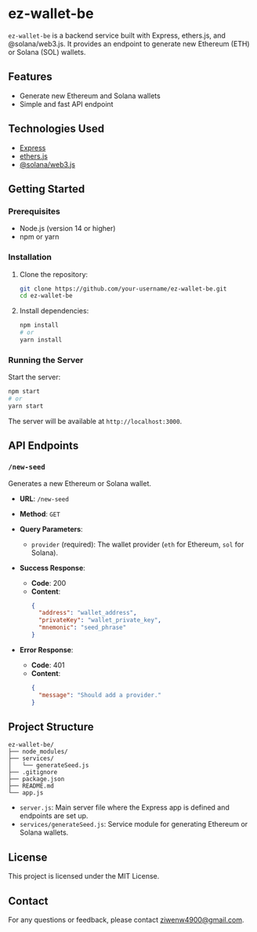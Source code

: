 # ez-wallet-be

`ez-wallet-be` is a backend service built with Express, ethers.js, and @solana/web3.js. It provides an endpoint to generate new Ethereum (ETH) or Solana (SOL) wallets.

## Features

- Generate new Ethereum and Solana wallets
- Simple and fast API endpoint

## Technologies Used

- [Express](https://expressjs.com/)
- [ethers.js](https://docs.ethers.io/v5/)
- [@solana/web3.js](https://solana-labs.github.io/solana-web3.js/)

## Getting Started

### Prerequisites

- Node.js (version 14 or higher)
- npm or yarn

### Installation

1. Clone the repository:

   ```bash
   git clone https://github.com/your-username/ez-wallet-be.git
   cd ez-wallet-be
   ```

2. Install dependencies:

   ```bash
   npm install
   # or
   yarn install
   ```

### Running the Server

Start the server:

```bash
npm start
# or
yarn start
```

The server will be available at `http://localhost:3000`.

## API Endpoints

### `/new-seed`

Generates a new Ethereum or Solana wallet.

- **URL**: `/new-seed`
- **Method**: `GET`
- **Query Parameters**:
  - `provider` (required): The wallet provider (`eth` for Ethereum, `sol` for Solana).

- **Success Response**:
  - **Code**: 200
  - **Content**:
    ```json
    {
      "address": "wallet_address",
      "privateKey": "wallet_private_key",
      "mnemonic": "seed_phrase"
    }
    ```

- **Error Response**:
  - **Code**: 401
  - **Content**:
    ```json
    {
      "message": "Should add a provider."
    }
    ```

## Project Structure

```plaintext
ez-wallet-be/
├── node_modules/
├── services/
│   └── generateSeed.js
├── .gitignore
├── package.json
├── README.md
└── app.js
```

- `server.js`: Main server file where the Express app is defined and endpoints are set up.
- `services/generateSeed.js`: Service module for generating Ethereum or Solana wallets.

## License

This project is licensed under the MIT License.

## Contact

For any questions or feedback, please contact [ziwenw4900@gmail.com](mailto:ziwenw4900@gmail.com).